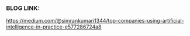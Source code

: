 ### BLOG LINK:
https://medium.com/@simrankumari1344/top-companies-using-artificial-intelligence-in-practice-e577286724a8
